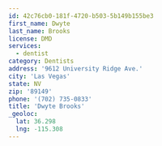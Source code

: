 ```yaml
---
id: 42c76cb0-181f-4720-b503-5b149b155be3
first_name: Dwyte
last_name: Brooks
license: DMD
services:
  - dentist
category: Dentists
address: '9612 University Ridge Ave.'
city: 'Las Vegas'
state: NV
zip: '89149'
phone: '(702) 735-0833'
title: 'Dwyte Brooks'
_geoloc:
  lat: 36.298
  lng: -115.308
---
```

